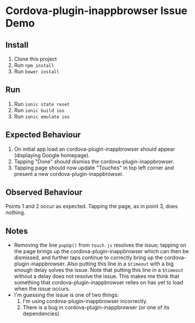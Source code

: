 # Cordova-plugin-inappbrowser Issue Demo

## Install
1. Clone this project
2. Run `npm install`
3. Run `bower install`

## Run
1. Run `ionic state reset`
2. Run `ionic build ios`
3. Run `ionic emulate ios`

## Expected Behaviour
1. On initial app load an cordova-plugin-inappbrowser should appear (displaying Google homepage).
2. Tapping "Done" should dismiss the cordova-plugin-inappbrowser.
3. Tapping page should now update "Touches" in top left corner and present a new cordova-plugin-inappbrowser.

## Observed Behaviour
Points 1 and 2 occur as expected. Tapping the page, as in point 3, does nothing.

## Notes
- Removing the line `popUp()` from `touch.js` resolves the issue; tapping on the page brings up the cordova-plugin-inappbrowser which can then be dismissed, and further taps continue to correctly bring up the cordova-plugin-inappbrowser. Also putting this line in a `$timeout` with a big enough delay solves the issue. Note that putting this line in a `$timeout` without a delay does not resolve the issue. This makes me think that something that cordova-plugin-inappbrowser relies on has yet to load when the issue occurs.
- I'm guessing the issue is one of two things:
  1. I'm using cordova-plugin-inappbrowser incorrectly.
  2. There is a bug in cordova-plugin-inappbrowser (or one of its dependencies).

